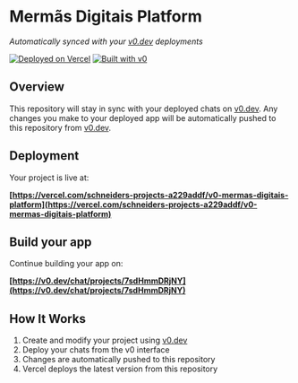 # Mermãs Digitais Platform

*Automatically synced with your [v0.dev](https://v0.dev) deployments*

[![Deployed on Vercel](https://img.shields.io/badge/Deployed%20on-Vercel-black?style=for-the-badge&logo=vercel)](https://vercel.com/schneiders-projects-a229addf/v0-mermas-digitais-platform)
[![Built with v0](https://img.shields.io/badge/Built%20with-v0.dev-black?style=for-the-badge)](https://v0.dev/chat/projects/7sdHmmDRjNY)

## Overview

This repository will stay in sync with your deployed chats on [v0.dev](https://v0.dev).
Any changes you make to your deployed app will be automatically pushed to this repository from [v0.dev](https://v0.dev).

## Deployment

Your project is live at:

**[https://vercel.com/schneiders-projects-a229addf/v0-mermas-digitais-platform](https://vercel.com/schneiders-projects-a229addf/v0-mermas-digitais-platform)**

## Build your app

Continue building your app on:

**[https://v0.dev/chat/projects/7sdHmmDRjNY](https://v0.dev/chat/projects/7sdHmmDRjNY)**

## How It Works

1. Create and modify your project using [v0.dev](https://v0.dev)
2. Deploy your chats from the v0 interface
3. Changes are automatically pushed to this repository
4. Vercel deploys the latest version from this repository